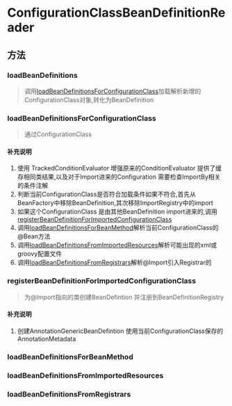 #  ConfigurationClassBeanDefinitionReader

## 方法
### loadBeanDefinitions
> 调用[loadBeanDefinitionsForConfigurationClass](#loadBeanDefinitionsForConfigurationClass)加载解析新增的ConfigurationClass对象,转化为BeanDefinition


### loadBeanDefinitionsForConfigurationClass
>通过ConfigurationClass
#### 补充说明
1. 使用 TrackedConditionEvaluator 增强原来的ConditionEvaluator 提供了缓存相同类结果,以及对于Import进来的Configuration 需要检查ImportBy相关的条件注解
2. 判断当前ConfigurationClass是否符合加载条件如果不符合,首先从BeanFactory中移除BeanDefinition,其次移除ImportRegistry中的import
3. 如果这个ConfigurationClass 是由其他BeanDefinition import进来的,调用[registerBeanDefinitionForImportedConfigurationClass](#registerBeanDefinitionForImportedConfigurationClass)
4. 调用[loadBeanDefinitionsForBeanMethod](#loadBeanDefinitionsForBeanMethod)解析当前ConfigurationClass的@Bean方法
5. 调用[loadBeanDefinitionsFromImportedResources](#loadBeanDefinitionsFromImportedResources)解析可能出现的xml或groovy配置文件
6. 调用[loadBeanDefinitionsFromRegistrars](#loadBeanDefinitionsFromRegistrars)解析@Import引入Registrar的
### registerBeanDefinitionForImportedConfigurationClass
> 为@Import指向的类创建BeanDefintion 并注册到BeanDefinitionRegistry
#### 补充说明
1. 创建AnnotationGenericBeanDefintion 使用当前ConfigurationClass保存的AnnotationMetadata

### loadBeanDefinitionsForBeanMethod
### loadBeanDefinitionsFromImportedResources
### loadBeanDefinitionsFromRegistrars
